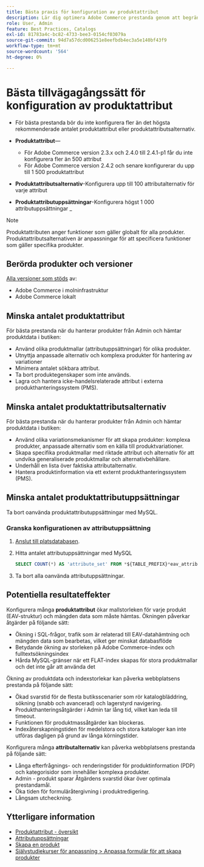 ```yaml
---
title: Bästa praxis för konfiguration av produktattribut
description: Lär dig optimera Adobe Commerce prestanda genom att begränsa antalet produktattribut, attributalternativ och attributuppsättningar
role: User, Admin
feature: Best Practices, Catalogs
exl-id: 81783a4c-bc82-4733-bee3-0154cf03079a
source-git-commit: 94d7a57dcd006251e8eefbdb4ec3a5e140bf43f9
workflow-type: tm+mt
source-wordcount: '564'
ht-degree: 0%

---
```


# Bästa tillvägagångssätt för konfiguration av produktattribut

- För bästa prestanda bör du inte konfigurera fler än det högsta rekommenderade antalet produktattribut eller produktattributsalternativ.

- **Produktattribut**—
   - För Adobe Commerce version 2.3.x och 2.4.0 till 2.4.1-p1 får du inte konfigurera fler än 500 attribut
   - För Adobe Commerce version 2.4.2 och senare konfigurerar du upp till 1 500 produktattribut
- **Produktattributsalternativ**-Konfigurera upp till 100 attributalternativ för varje attribut
- **Produktattributuppsättningar**-Konfigurera högst 1 000 attributuppsättningar _
>[!NOTE]
>
>Produktattributen anger funktioner som gäller globalt för alla produkter. Produktattributsalternativen är anpassningar för att specificera funktioner som gäller specifika produkter.

## Berörda produkter och versioner

[Alla versioner som stöds](../../../release/versions.md) av:

- Adobe Commerce i molninfrastruktur
- Adobe Commerce lokalt

## Minska antalet produktattribut

För bästa prestanda när du hanterar produkter från Admin och hämtar produktdata i butiken:

- Använd olika produktmallar (attributuppsättningar) för olika produkter.
- Utnyttja anpassade alternativ och komplexa produkter för hantering av variationer
- Minimera antalet sökbara attribut.
- Ta bort produktegenskaper som inte används.
- Lagra och hantera icke-handelsrelaterade attribut i externa produkthanteringssystem (PMS).

## Minska antalet produktattributsalternativ

För bästa prestanda när du hanterar produkter från Admin och hämtar produktdata i butiken:

- Använd olika variationsmekanismer för att skapa produkter: komplexa produkter, anpassade alternativ som en källa till produktvariationer.
- Skapa specifika produktmallar med riktade attribut och alternativ för att undvika generaliserade produktmallar och alternativbehållare.
- Underhåll en lista över faktiska attributalternativ.
- Hantera produktinformation via ett externt produkthanteringssystem (PMS).

## Minska antalet produktattributuppsättningar

Ta bort oanvända produktattributuppsättningar med MySQL.

### Granska konfigurationen av attributuppsättning

1. [Anslut till platsdatabasen](https://devdocs.magento.com/cloud/project/services-mysql.html#connect-to-the-database).

1. Hitta antalet attributuppsättningar med MySQL

   ```sql
   SELECT COUNT(*) AS 'attribute_set' FROM *${TABLE_PREFIX}*eav_attribute_set;
   ```

1. Ta bort alla oanvända attributuppsättningar.

## Potentiella resultateffekter

Konfigurera många **produktattribut** ökar mallstorleken för varje produkt (EAV-struktur) och mängden data som måste hämtas. Ökningen påverkar åtgärder på följande sätt:

- Ökning i SQL-frågor, trafik som är relaterad till EAV-datahämtning och mängden data som bearbetas, vilket ger minskat databasflöde
- Betydande ökning av storleken på Adobe Commerce-index och fulltextsökningsindex
- Hårda MySQL-gränser när ett FLAT-index skapas för stora produktmallar och det inte går att använda det

Ökning av produktdata och indexstorlekar kan påverka webbplatsens prestanda på följande sätt:

- Ökad svarstid för de flesta butiksscenarier som rör katalogbläddring, sökning (snabb och avancerad) och lagerstyrd navigering.
- Produkthanteringsåtgärder i Admin tar lång tid, vilket kan leda till timeout.
- Funktionen för produktmassåtgärder kan blockeras.
- Indexåterskapningstiden för medelstora och stora kataloger kan inte utföras dagligen på grund av långa körningstider.

Konfigurera många **attributalternativ** kan påverka webbplatsens prestanda på följande sätt:

- Långa efterfrågnings- och renderingstider för produktinformation (PDP) och kategorisidor som innehåller komplexa produkter.
- Admin - produkt sparar Åtgärdens svarstid ökar över optimala prestandamål.
- Öka tiden för formuläråtergivning i produktredigering.
- Långsam utcheckning.

## Ytterligare information

- [Produktattribut - översikt](https://experienceleague.adobe.com/docs/commerce-admin/catalog/product-attributes/product-attributes.html)
- [Attributuppsättningar](https://experienceleague.adobe.com/docs/commerce-admin/catalog/product-attributes/create/attribute-sets.html)
- [Skapa en produkt](https://experienceleague.adobe.com/docs/commerce-admin/catalog/products/product-create.html)
- [Självstudiekurser för anpassning > Anpassa formulär för att skapa produkter](https://developer.adobe.com/commerce/php/tutorials/admin/custom-product-creation-form/)
